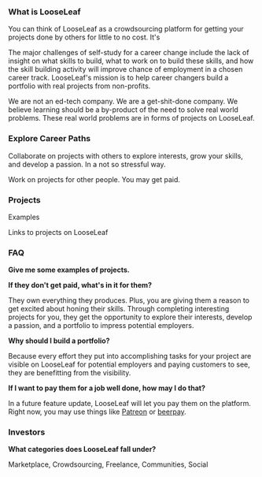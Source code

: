 
### What is LooseLeaf

You can think of LooseLeaf as a crowdsourcing platform for getting your projects done by others for little to no cost. It's



The major challenges of self-study for a career change include the lack of insight on what skills to build, what to work on to build these skills, and how the skill building activity will improve chance of employment in a chosen career track. LooseLeaf's mission is to help career changers build a portfolio with real projects from non-profits.


We are not an ed-tech company. We are a get-shit-done company. We believe learning should be a by-product of the need to solve real world problems. These real world problems are in forms of projects on LooseLeaf.


### Explore Career Paths

Collaborate on projects with others to explore interests, grow your skills, and develop a passion. In a not so stressful way.

Work on projects for other people. You may get paid.

### Projects

Examples

Links to projects on LooseLeaf


### FAQ

**Give me some examples of projects.**

**If they don't get paid, what's in it for them?**

They own everything they produces. Plus, you are giving them a reason to get excited about honing their skills. Through completing interesting projects for you, they get the opportunity to explore their interests, develop a passion, and a portfolio to impress potential employers.

**Why should I build a portfolio?**

Because every effort they put into accomplishing tasks for your project are visible on LooseLeaf for potential employers and paying customers to see, they are benefitting from the visibility.

**If I want to pay them for a job well done, how may I do that?**

In a future feature update, LooseLeaf will let you pay them on the platform. Right now, you may use things like [Patreon](https://www.patreon.com/) or [beerpay](https://beerpay.io/).  


### Investors

**What categories does LooseLeaf fall under?**

Marketplace, Crowdsourcing, Freelance, Communities, Social
